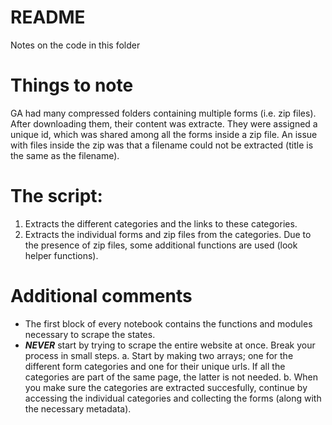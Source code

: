 # README

Notes on the code in this folder

# Things to note

GA had many compressed folders containing multiple forms (i.e. zip files). After downloading them, their content was extracte. They were assigned a unique id, which was shared among all the forms inside a zip file. An issue with files inside the zip was that a filename could not be extracted (title is the same as the filename).

# The script:

1. Extracts the different categories and the links to these categories.
2. Extracts the individual forms and zip files from the categories. Due to the presence of zip files, some additional functions are used (look helper functions).


# Additional comments 

- The first block of every notebook contains the functions and modules necessary to scrape the states. 
- ***NEVER*** start by trying to scrape the entire website at once. Break your process in small steps. 
  a. Start by making two arrays; one for the different form categories and one for their unique urls. If all the categories are part of the same page, the latter is not    needed. 
  b. When you make sure the categories are extracted succesfully, continue by accessing the individual categories and collecting the forms (along with the necessary metadata). 
